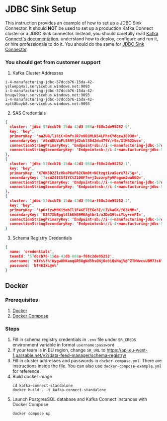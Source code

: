 # JDBC Sink Setup

This instruction provides an example of how to set up a JDBC Sink Connector. It should **NOT** be used to set up a production Kafka Connect cluster or a JDBC Sink connector. Instead, you should carefully read [Kafka Connect's documentation](https://docs.confluent.io/platform/current/connect/index.html), understand how to deploy, configure and run it, or hire professionals to do it. You should do the same for [JDBC Sink Connector](https://docs.confluent.io/kafka-connect-jdbc/current/sink-connector/index.html).

### You should get from customer support
1. Kafka Cluster Addresses
```
i-4-manufacturing-jdbc-57dccb76-15da-42-yslwepq4xl.servicebus.windows.net:9093
i-4-manufacturing-jdbc-57dccb76-15da-42-bnuqwl9oar.servicebus.windows.net:9093
i-4-manufacturing-jdbc-57dccb76-15da-42-xptt8boyb8.servicebus.windows.net:9093
```
2. SAS Credentials
```json
{
  cluster: 'jdbc-57dccb76-15da-42d3-868a-f68c2de95252-0',
  key: 'key',
  primaryKey: 'aaZUB/l16iC+DnfsJR7v8D3MLK54LFhsKYdqcw3E038=',
  secondaryKey: 'A9xWUUVaPL589Yjd2uklS042du479Y/r5o/XlM62Xwc=',
  connectionStringPrimaryKey: 'Endpoint=sb://i-4-manufacturing-jdbc-57dccb76-15da-42-yslwepq4xl.servicebus.windows.net/;SharedAccessKeyName=key;SharedAccessKey=aaZUB/l16iC+DnfsJR7v8D3MLK54LFhsKYdqcw3E038=',
  connectionStringSecondaryKey: 'Endpoint=sb://i-4-manufacturing-jdbc-57dccb76-15da-42-yslwepq4xl.servicebus.windows.net/;SharedAccessKeyName=key;SharedAccessKey=A9xWUUVaPL589Yjd2uklS042du479Y/r5o/XlM62Xwc='
},
{
  cluster: 'jdbc-57dccb76-15da-42d3-868a-f68c2de95252-1',
  key: 'key',
  primaryKey: 'X70K5D2ZlcVkoP6xF62CNm0t+NCtzgtiva5erx73/5g=',
  secondaryKey: '7csWZ4ICSfIYCtZ100F7n+jIuzzrpPpVPagsm2wa0BQ=',
  connectionStringPrimaryKey: 'Endpoint=sb://i-4-manufacturing-jdbc-57dccb76-15da-42-bnuqwl9oar.servicebus.windows.net/;SharedAccessKeyName=key;SharedAccessKey=X70K5D2ZlcVkoP6xF62CNm0t+NCtzgtiva5erx73/5g=',
  connectionStringSecondaryKey: 'Endpoint=sb://i-4-manufacturing-jdbc-57dccb76-15da-42-bnuqwl9oar.servicebus.windows.net/;SharedAccessKeyName=key;SharedAccessKey=7csWZ4ICSfIYCtZ100F7n+jIuzzrpPpVPagsm2wa0BQ='
},
{
  cluster: 'jdbc-57dccb76-15da-42d3-868a-f68c2de95252-2',
  key: 'key',
  primaryKey: 'LpO+izwM9Ki9ebIl1F4GE7EEGe3I/6ZVAaGK/f63kMM=',
  secondaryKey: 'K347XbEpgl4lkKhB9MKAgtbr1/uJDoG9tsiYLy+rmPI=',
  connectionStringPrimaryKey: 'Endpoint=sb://i-4-manufacturing-jdbc-57dccb76-15da-42-xptt8boyb8.servicebus.windows.net/;SharedAccessKeyName=key;SharedAccessKey=LpO+izwM9Ki9ebIl1F4GE7EEGe3I/6ZVAaGK/f63kMM=',
  connectionStringSecondaryKey: 'Endpoint=sb://i-4-manufacturing-jdbc-57dccb76-15da-42-xptt8boyb8.servicebus.windows.net/;SharedAccessKeyName=key;SharedAccessKey=K347XbEpgl4lkKhB9MKAgtbr1/uJDoG9tsiYLy+rmPI='
}
```
3. Schema Registry Credentials
```json
{
  name: 'credentials',
  teamId: '57dccb76-15da-42d3-868a-f68c2de95252',
  username: 'm1Ys%!%!WygwUhKanq&R5UgNd5hsQNjOo9iQsMajV@^ZTHWvcuUBM73s6^',
  password: 'bT463XL@m%'
}
```
## Docker
### Prerequisites
1. [Docker](https://docs.docker.com/engine/install/)
2. [Docker Compose](https://docs.docker.com/compose/install/)

### Steps
1. Fill in schema registry credentials in `.env` file under `SR_CREDS` environment variable in format `username:password`
2. If your team is in EU region, change `SR_URL` to https://api.eu-west-1.parsable.net/v2/data-feed-manager/schema-registry/
3. Fill in cluster addresses and passwords in `docker-compose.yml`. There are instructions inside the file. You can also use `docker-compose-example.yml` for reference.  
4. Build docker image
    ```
    cd kafka-connect-standalone
    docker build . -t kafka-connect-standalone
    ```
5. Launch PostgresSQL database and Kafka Connect instances with Docker Compose
    ```
    docker compose up
    ```
